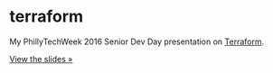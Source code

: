 # terraform

My PhillyTechWeek 2016 Senior Dev Day presentation on [Terraform](http://terraform.io).

[View the slides &raquo;](https://mdb.github.io/terraform-presentation)
